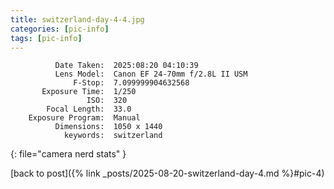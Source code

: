 ```yaml
---
title: switzerland-day-4-4.jpg
categories: [pic-info]
tags: [pic-info]
---
```


```text
          Date Taken:  2025:08:20 04:10:39
          Lens Model:  Canon EF 24-70mm f/2.8L II USM
              F-Stop:  7.099999904632568
       Exposure Time:  1/250
                 ISO:  320
        Focal Length:  33.0
    Exposure Program:  Manual
          Dimensions:  1050 x 1440
            keywords:  switzerland
```
{: file="camera nerd stats" }

[back to post]({% link _posts/2025-08-20-switzerland-day-4.md %}#pic-4)